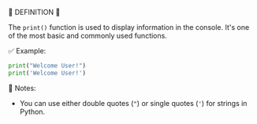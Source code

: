 🧠 DEFINITION 🧠

The `print()` function is used to display information in the console.
It's one of the most basic and commonly used functions.


✅ Example:

```python
print("Welcome User!")
print('Welcome User!')
```


📌 Notes:

* You can use either double quotes (`"`) or single quotes (`'`) for strings in Python.


